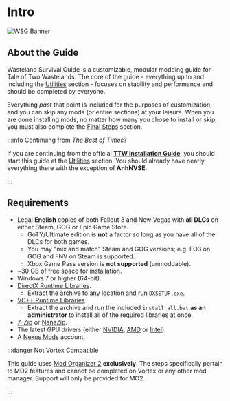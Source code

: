 ﻿# Intro

![WSG Banner](https://wastelandsurvivalguide.com/img/banner.png)

## About the Guide

Wasteland Survival Guide is a customizable, modular modding guide for Tale of Two Wastelands.
The core of the guide - everything up to and including the [Utilities](utilities) section -
focuses on stability and performance and should be completed by everyone.

Everything _past_ that point is included for the purposes of customization, and you can skip any
mods (or entire sections) at your leisure. When you are done installing mods, no matter how many
you chose to install or skip, you must also complete the [Final Steps](finish) section.

:::info Continuing from _The Best of Times_?

If you are continuing from the official [**TTW Installation Guide**](https://thebestoftimes.github.io/),
you should start this guide at the [Utilities](utilities) section. You should already have
nearly everything there with the exception of **AnhNVSE**.

:::

## Requirements

- Legal **English** copies of both Fallout 3 and New Vegas with **all DLCs** on either Steam, GOG or Epic Game Store.
  - GoTY/Ultimate edition is **not** a factor so long as you have all of the DLCs for both games.
  - You may "mix and match" Steam and GOG versions; e.g. FO3 on GOG and FNV on Steam is supported.
  - Xbox Game Pass version is **not supported** (unmoddable).
- ~30 GB of free space for installation.
- Windows 7 or higher (64-bit).
- [DirectX Runtime Libraries](https://www.microsoft.com/en-us/download/details.aspx?id=8109).
  - Extract the archive to any location and run `DXSETUP.exe`.
- [VC++ Runtime Libraries](https://www.techpowerup.com/download/visual-c-redistributable-runtime-package-all-in-one/).
  - Extract the archive and run the included `install_all.bat` **as an administrator** to install all
    of the required libraries at once.
- [7-Zip](https://www.7-zip.org/) or [NanaZip](https://github.com/M2Team/NanaZip/releases/latest).
- The latest GPU drivers (either
  [NVIDIA](https://www.nvidia.com/download/index.aspx),
  [AMD](https://www.amd.com/en/support) or
  [Intel](https://www.intel.com/content/www/us/en/download/19344/intel-graphics-windows-dch-drivers.html)).
- A [Nexus Mods](https://users.nexusmods.com/register) account.

:::danger Not Vortex Compatible

This guide uses [Mod Organizer 2](https://www.nexusmods.com/skyrimspecialedition/mods/6194)
**exclusively**. The steps specifically pertain to MO2 features and cannot be completed
on Vortex or any other mod manager. Support will only be provided for MO2.

:::
